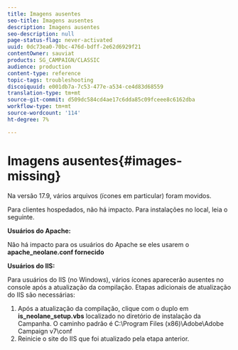 ```yaml
---
title: Imagens ausentes
seo-title: Imagens ausentes
description: Imagens ausentes
seo-description: null
page-status-flag: never-activated
uuid: 0dc73ea0-70bc-476d-bdff-2e62d6929f21
contentOwner: sauviat
products: SG_CAMPAIGN/CLASSIC
audience: production
content-type: reference
topic-tags: troubleshooting
discoiquuid: e001db7a-7c53-477e-a534-ce4d83d68559
translation-type: tm+mt
source-git-commit: d509dc584cd4ae17c6dda85c09fceee8c6162dba
workflow-type: tm+mt
source-wordcount: '114'
ht-degree: 7%

---
```



# Imagens ausentes{#images-missing}

Na versão 17.9, vários arquivos (ícones em particular) foram movidos.

Para clientes hospedados, não há impacto. Para instalações no local, leia o seguinte.

**Usuários do Apache:**

Não há impacto para os usuários do Apache se eles usarem o **apache_neolane.conf fornecido**

**Usuários do IIS:**

Para usuários do IIS (no Windows), vários ícones aparecerão ausentes no console após a atualização da compilação. Etapas adicionais de atualização do IIS são necessárias:

1. Após a atualização da compilação, clique com o duplo em **is_neolane_setup.vbs** localizado no diretório de instalação da Campanha. O caminho padrão é C:\Program Files (x86)\Adobe\Adobe Campaign v7\conf
1. Reinicie o site do IIS que foi atualizado pela etapa anterior.

